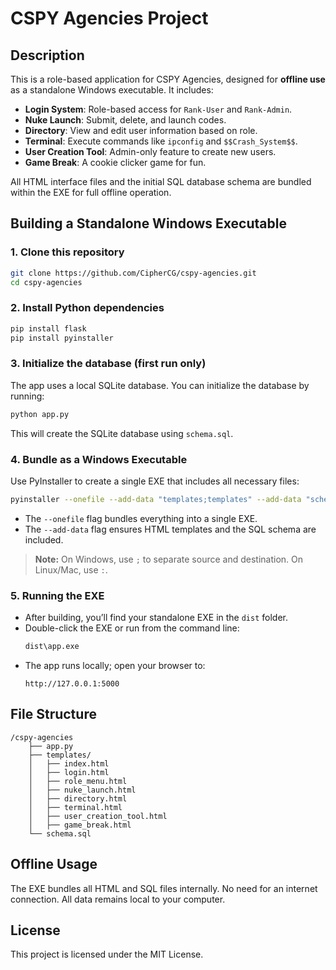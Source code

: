 # CSPY Agencies Project

## Description
This is a role-based application for CSPY Agencies, designed for **offline use** as a standalone Windows executable. It includes:

- **Login System**: Role-based access for `Rank-User` and `Rank-Admin`.
- **Nuke Launch**: Submit, delete, and launch codes.
- **Directory**: View and edit user information based on role.
- **Terminal**: Execute commands like `ipconfig` and `$$Crash_System$$`.
- **User Creation Tool**: Admin-only feature to create new users.
- **Game Break**: A cookie clicker game for fun.

All HTML interface files and the initial SQL database schema are bundled within the EXE for full offline operation.

## Building a Standalone Windows Executable

### 1. Clone this repository
```bash
git clone https://github.com/CipherCG/cspy-agencies.git
cd cspy-agencies
```

### 2. Install Python dependencies
```bash
pip install flask
pip install pyinstaller
```

### 3. Initialize the database (first run only)
The app uses a local SQLite database. You can initialize the database by running:
```bash
python app.py
```
This will create the SQLite database using `schema.sql`.

### 4. Bundle as a Windows Executable
Use PyInstaller to create a single EXE that includes all necessary files:

```bash
pyinstaller --onefile --add-data "templates;templates" --add-data "schema.sql;." app.py
```
- The `--onefile` flag bundles everything into a single EXE.
- The `--add-data` flag ensures HTML templates and the SQL schema are included.

> **Note:** On Windows, use `;` to separate source and destination. On Linux/Mac, use `:`.

### 5. Running the EXE
- After building, you’ll find your standalone EXE in the `dist` folder.
- Double-click the EXE or run from the command line:
  ```bash
  dist\app.exe
  ```
- The app runs locally; open your browser to:
  ```
  http://127.0.0.1:5000
  ```

## File Structure
```
/cspy-agencies
    ├── app.py
    ├── templates/
    │   ├── index.html
    │   ├── login.html
    │   ├── role_menu.html
    │   ├── nuke_launch.html
    │   ├── directory.html
    │   ├── terminal.html
    │   ├── user_creation_tool.html
    │   ├── game_break.html
    └── schema.sql
```

## Offline Usage
The EXE bundles all HTML and SQL files internally. No need for an internet connection. All data remains local to your computer.

## License
This project is licensed under the MIT License.
